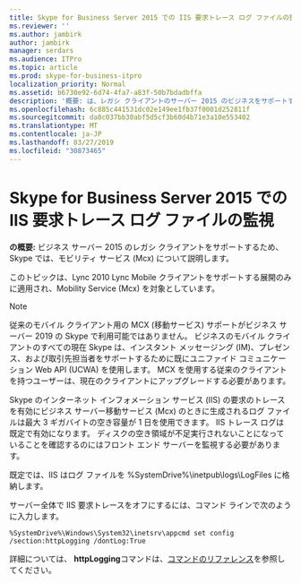 ```yaml
---
title: Skype for Business Server 2015 での IIS 要求トレース ログ ファイルの監視
ms.reviewer: ''
ms.author: jambirk
author: jambirk
manager: serdars
ms.audience: ITPro
ms.topic: article
ms.prod: skype-for-business-itpro
localization_priority: Normal
ms.assetid: b6730e92-6d74-4fa7-a83f-50b7bdadbffa
description: '概要: は、レガシ クライアントのサーバー 2015 のビジネスをサポートするため、Skype では、モビリティ サービス (Mcx) について説明します。'
ms.openlocfilehash: 6c885c441531dc02e149ee1fb37f0001d252811f
ms.sourcegitcommit: da8c037bb30abf5d5cf3b60d4b71e3a10e553402
ms.translationtype: MT
ms.contentlocale: ja-JP
ms.lasthandoff: 03/27/2019
ms.locfileid: "30873465"
---
```

# <a name="monitoring-iis-request-tracing-log-files-in-skype-for-business-server-2015"></a>Skype for Business Server 2015 での IIS 要求トレース ログ ファイルの監視
 
**の概要:** ビジネス サーバー 2015 のレガシ クライアントをサポートするため、Skype では、モビリティ サービス (Mcx) について説明します。
  
このトピックは、Lync 2010 Lync Mobile クライアントをサポートする展開のみに適用され、Mobility Service (Mcx) を対象としています。

> [!NOTE]
> 従来のモバイル クライアント用の MCX (移動サービス) サポートがビジネス サーバー 2019 の Skype で利用可能ではありません。 ビジネスのモバイル クライアントのすべての現在 Skype は、インスタント メッセージング (IM)、プレゼンス、および取引先担当者をサポートするために既にユニファイド コミュニケーション Web API (UCWA) を使用します。 MCX を使用する従来のクライアントを持つユーザーは、現在のクライアントにアップグレードする必要があります。
  
Skype のインターネット インフォメーション サービス (IIS) の要求のトレースを有効にビジネス サーバー移動サービス (Mcx) のときに生成されるログ ファイルは最大 3 ギガバイトの空き容量が 1 日を使用できます。 IIS トレース ログは既定で有効になります。 ディスクの空き領域が不足実行されないことになっていることを確認するのにはフロント エンド サーバーを監視する必要があります。 
  
既定では、IIS はログ ファイルを %SystemDrive%\inetpub\logs\LogFiles に格納します。
  
サーバー全体で IIS 要求トレースをオフにするには、コマンド ラインで次のように入力します。
  
```
%SystemDrive%\Windows\System32\inetsrv\appcmd set config /section:httpLogging /dontLog:True
```

詳細については、 **httpLogging**コマンドは、[コマンドのリファレンス](https://go.microsoft.com/fwlink/p/?linkId=234927)を参照してください。
  

